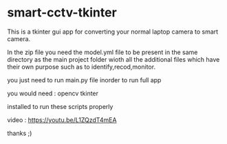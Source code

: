 # smart-cctv-tkinter
This is a tkinter gui app for converting your normal laptop camera to smart camera.

In the zip file you need the model.yml file to be present in the same directory as the main project folder wioth all the additional files which have their own purpose such as to identify,recod,monitor.


you just need to run main.py file inorder to run full app 

you would need :
opencv
tkinter

installed to run these scripts properly

video : https://youtu.be/L1ZQzdT4mEA

thanks ;) 


